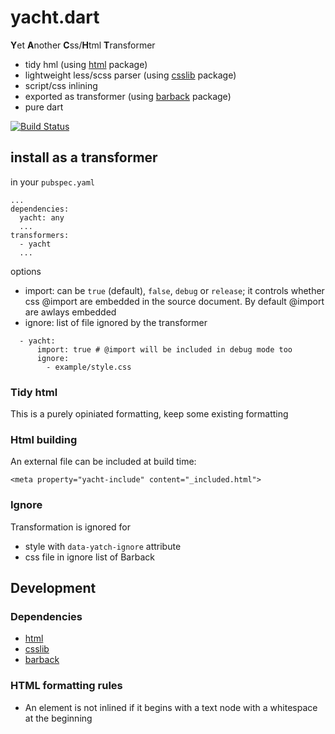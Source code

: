 # yacht.dart

**Y**et **A**nother **C**ss/**H**tml **T**ransformer

* tidy hml (using [html](https://pub.dartlang.org/packages/html) package)
* lightweight less/scss parser (using [csslib](https://pub.dartlang.org/packages/csslib) package)
* script/css inlining
* exported as transformer (using [barback](https://pub.dartlang.org/packages/barback) package)
* pure dart

[![Build Status](https://travis-ci.org/tekartik/yacht.dart.svg?branch=master)](https://travis-ci.org/tekartik/yacht.dart)

## install as a transformer

in your `pubspec.yaml`

````
...
dependencies:
  yacht: any
  ...
transformers:
  - yacht
  ...
````

options
* import: can be `true` (default), `false`, `debug` or `release`; it controls whether
  css @import are embedded in the source document. By default @import are awlays embedded
* ignore: list of file ignored by the transformer

````
  - yacht:
      import: true # @import will be included in debug mode too
      ignore:
        - example/style.css
````

### Tidy html

This is a purely opiniated formatting, keep some existing formatting

### Html building

An external file can be included at build time:
````
<meta property="yacht-include" content="_included.html">
````

### Ignore

Transformation is ignored for
* style with `data-yatch-ignore` attribute
* css file in ignore list of Barback
## Development

### Dependencies

* [html](https://pub.dartlang.org/packages/html)
* [csslib](https://pub.dartlang.org/packages/csslib)
* [barback](https://pub.dartlang.org/packages/barback)

### HTML formatting rules

* An element is not inlined if it begins with a text node with a whitespace at the beginning
